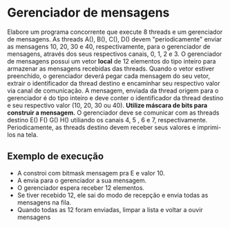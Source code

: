 # Gerenciador de mensagens

Elabore um programa concorrente que execute 8 
threads e um gerenciador de mensagens. As threads 
A(), B(), C(), D() devem "periodicamente" enviar as
mensagens 10, 20, 30 e 40, respectivamente, para o
gerenciador de mensagens, através dos seus 
respectivos canais, 0, 1, 2 e 3. O gerenciador de 
mensagens possui um vetor **local** de 12 elementos 
do tipo inteiro para armazenar as mensagens recebidas 
das threads. Quando o vetor estiver preenchido, o 
gerenciador deverá pegar cada mensagem do seu 
vetor, extrair o identificador da thread destino e 
encaminhar seu respectivo valor via canal de 
comunicação. A mensagem, enviada da thread origem 
para o gerenciador é do tipo inteiro e deve conter 
o identificador da thread destino e seu respectivo 
valor (10, 20, 30 ou 40). 
**Utilize máscara de bits para construir a mensagem.**
O gerenciador deve se comunicar com as threads 
destino E() F() G() H() utiliando os canais 4, 5 , 
6 e 7, respectivamente. Periodicamente, as threads 
destino devem receber seus valores e imprimi-los 
na tela.

## Exemplo de execução

- A constroi com bitmask mensagem pra E e valor 10.
- A envia para o gerenciador a sua mensagem.
- O gerenciador espera receber 12 elementos.
- Se tiver recebido 12, ele sai do modo de 
  recepção e envia todas as mensagens na fila.
- Quando todas as 12 foram enviadas, limpar a 
  lista e voltar a ouvir mensagens
